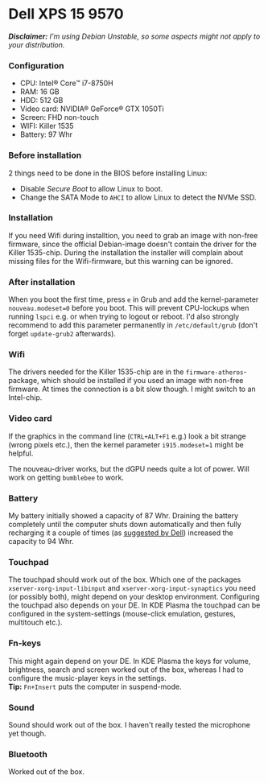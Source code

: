 # Dell XPS 15 9570

***Disclaimer:*** *I'm using Debian Unstable, so some aspects might not apply to your distribution.*

### Configuration
* CPU: Intel® Core™ i7-8750H
* RAM: 16 GB
* HDD: 512 GB
* Video card: NVIDIA® GeForce® GTX 1050Ti
* Screen: FHD non-touch
* WIFI: Killer 1535
* Battery: 97 Whr

### Before installation
2 things need to be done in the BIOS before installing Linux:
* Disable *Secure Boot* to allow Linux to boot.
* Change the SATA Mode to `AHCI` to allow Linux to detect the NVMe SSD.

### Installation
If you need Wifi during installtion, you need to grab an image with non-free firmware, since the official Debian-image doesn't contain the driver for the Killer 1535-chip. During the installation the installer will complain about missing files for the Wifi-firmware, but this warning can be ignored.

### After installation
When you boot the first time, press `e` in Grub and add the kernel-parameter `nouveau.modeset=0` before you boot. This will prevent CPU-lockups when running `lspci` e.g. or when trying to logout or reboot. I'd also strongly recommend to add this parameter permanently in `/etc/default/grub` (don't forget `update-grub2` afterwards).

### Wifi
The drivers needed for the Killer 1535-chip are in the `firmware-atheros`-package, which should be installed if you used an image with non-free firmware. At times the connection is a bit slow though. I might switch to an Intel-chip.


### Video card
If the graphics in the command line (`CTRL+ALT+F1` e.g.) look a bit strange (wrong pixels etc.), then the kernel parameter `i915.modeset=1` might be helpful.

The nouveau-driver works, but the dGPU needs quite a lot of power. Will work on getting `bumblebee` to work.

### Battery
My battery initially showed a capacity of 87 Whr. Draining the battery completely until the computer shuts down automatically and then fully recharging it a couple of times (as [suggested by Dell](https://dell.to/2JJejor)) increased the capacity to 94 Whr.

### Touchpad
The touchpad should work out of the box. Which one of the packages `xserver-xorg-input-libinput` and `xserver-xorg-input-synaptics` you need (or possibly both), might depend on your desktop environment. Configuring the touchpad also depends on your DE. In KDE Plasma the touchpad can be configured in the system-settings (mouse-click emulation, gestures, multitouch etc.).

### Fn-keys
This might again depend on your DE. In KDE Plasma the keys for volume, brightness, search and screen worked out of the box, whereas I had to configure the music-player keys in the settings.<br>
**Tip:** `Fn+Insert` puts the computer in suspend-mode.

### Sound
Sound should work out of the box. I haven't really tested the microphone yet though.

### Bluetooth
Worked out of the box.
